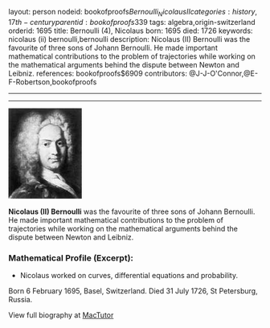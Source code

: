 layout: person
nodeid: bookofproofs$Bernoulli_NicolausII
categories: history,17th-century
parentid: bookofproofs$339
tags: algebra,origin-switzerland
orderid: 1695
title: Bernoulli (4), Nicolaus
born: 1695
died: 1726
keywords: nicolaus (ii) bernoulli,bernoulli
description: Nicolaus (II) Bernoulli was the favourite of three sons of Johann Bernoulli. He made important mathematical contributions to the problem of trajectories while working on the mathematical arguments behind the dispute between Newton and Leibniz.
references: bookofproofs$6909
contributors: @J-J-O'Connor,@E-F-Robertson,bookofproofs

---



---

![Bernoulli_Nicolaus(II).jpg](https://github.com/bookofproofs/bookofproofs.github.io/blob/main/_sources/_assets/images/portraits/Bernoulli_Nicolaus(II).jpg?raw=true)

**Nicolaus (II) Bernoulli** was the favourite of three sons of Johann Bernoulli. He made important mathematical contributions to the problem of trajectories while working on the mathematical arguments behind the dispute between Newton and Leibniz.

### Mathematical Profile (Excerpt):
* Nicolaus worked on curves, differential equations and probability.

Born 6 February 1695, Basel, Switzerland. Died 31 July 1726, St Petersburg, Russia.

View full biography at [MacTutor](https://mathshistory.st-andrews.ac.uk/Biographies/Bernoulli_Nicolaus(II)/)
